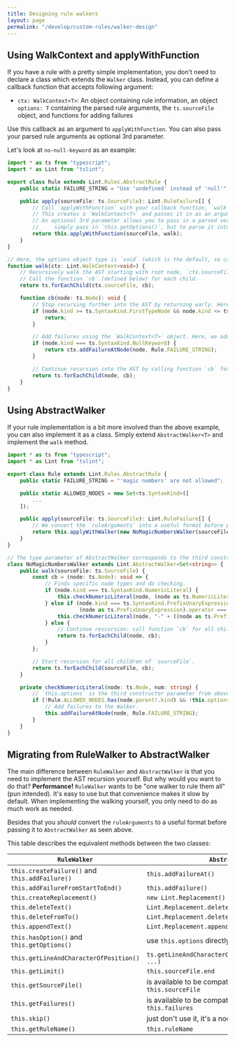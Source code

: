 ```yaml
---
title: Designing rule walkers
layout: page
permalink: "/develop/custom-rules/walker-design"
---
```


## Using WalkContext and applyWithFunction

If you have a rule with a pretty simple implementation, you don't need to declare a class which extends the `Walker` class. Instead, you can define a callback function that accepts following argument:

- `ctx: WalkContext<T>`: An object containing rule information, an object `options: T` containing the parsed rule arguments, the `ts.sourceFile` object, and functions for adding failures

Use this callback as an argument to `applyWithFunction`. You can also pass your parsed rule arguments as optional 3rd parameter.

Let's look at `no-null-keyword` as an example:

```ts
import * as ts from "typescript";
import * as Lint from "tslint";

export class Rule extends Lint.Rules.AbstractRule {
    public static FAILURE_STRING = "Use 'undefined' instead of 'null'";

    public apply(sourceFile: ts.SourceFile): Lint.RuleFailure[] {
        // Call `applyWithFunction` with your callback function, `walk`.
        // This creates a `WalkContext<T>` and passes it in as an argument.
        // An optional 3rd parameter allows you to pass in a parsed version of `this.ruleArguments`. If used, it is not recommended to
        //     simply pass in `this.getOptions()`, but to parse it into a more useful object instead.
        return this.applyWithFunction(sourceFile, walk);
    }
}

// Here, the options object type is `void` (which is the default, so can be omitted) because we don't pass any options in this example.
function walk(ctx: Lint.WalkContext<void>) {
    // Recursively walk the AST starting with root node, `ctx.sourceFile`.
    // Call the function `cb` (defined below) for each child.
    return ts.forEachChild(ctx.sourceFile, cb);

    function cb(node: ts.Node): void {
        // Stop recursing further into the AST by returning early. Here, we ignore type nodes.
        if (node.kind >= ts.SyntaxKind.FirstTypeNode && node.kind <= ts.SyntaxKind.LastTypeNode) {
            return;
        }

        // Add failures using the `WalkContext<T>` object. Here, we add a failure if we find the null keyword.
        if (node.kind === ts.SyntaxKind.NullKeyword) {
            return ctx.addFailureAtNode(node, Rule.FAILURE_STRING);
        }

        // Continue recursion into the AST by calling function `cb` for every child of the current node.
        return ts.forEachChild(node, cb);
    }
}
```

## Using AbstractWalker

If your rule implementation is a bit more involved than the above example, you can also implement it as a class.
Simply extend `AbstractWalker<T>` and implement the `walk` method.

```ts
import * as ts from "typescript";
import * as Lint from "tslint";

export class Rule extends Lint.Rules.AbstractRule {
    public static FAILURE_STRING = "'magic numbers' are not allowed";

    public static ALLOWED_NODES = new Set<ts.SyntaxKind>([
        ...
    ]);

    public apply(sourceFile: ts.SourceFile): Lint.RuleFailure[] {
        // We convert the `ruleArguments` into a useful format before passing it to the constructor of AbstractWalker.
        return this.applyWithWalker(new NoMagicNumbersWalker(sourceFile, this.ruleName, new Set(this.ruleArguments.map(String))));
    }
}

// The type parameter of AbstractWalker corresponds to the third constructor parameter.
class NoMagicNumbersWalker extends Lint.AbstractWalker<Set<string>> {
    public walk(sourceFile: ts.SourceFile) {
        const cb = (node: ts.Node): void => {
            // Finds specific node types and do checking.
            if (node.kind === ts.SyntaxKind.NumericLiteral) {
                this.checkNumericLiteral(node, (node as ts.NumericLiteral).text);
            } else if (node.kind === ts.SyntaxKind.PrefixUnaryExpression &&
                       (node as ts.PrefixUnaryExpression).operator === ts.SyntaxKind.MinusToken) {
                this.checkNumericLiteral(node, "-" + ((node as ts.PrefixUnaryExpression).operand as ts.NumericLiteral).text);
            } else {
                // Continue rescursion: call function `cb` for all children of the current node.
                return ts.forEachChild(node, cb);
            }
        };

        // Start recursion for all children of `sourceFile`.
        return ts.forEachChild(sourceFile, cb);
    }

    private checkNumericLiteral(node: ts.Node, num: string) {
        // `this.options` is the third constructor parameter from above (the Set we created in `Rule.apply`)
        if (!Rule.ALLOWED_NODES.has(node.parent!.kind) && !this.options.has(num)) {
            // Add failures to the Walker.
            this.addFailureAtNode(node, Rule.FAILURE_STRING);
        }
    }
}
```

## Migrating from RuleWalker to AbstractWalker

The main difference between `RuleWalker` and `AbstractWalker` is that you need to implement the AST recursion yourself. But why would you want to do that?
__Performance!__ `RuleWalker` wants to be "one walker to rule them all" (pun intended). It's easy to use but that convenience
makes it slow by default. When implementing the walking yourself, you only need to do as much work as needed.

Besides that you *should* convert the `ruleArguments` to a useful format before passing it to `AbstractWalker` as seen above.

This table describes the equivalent methods between the two classes:

`RuleWalker` | `AbstractWalker`
------------ | --------------
`this.createFailure()` and `this.addFailure()` | `this.addFailureAt()`
`this.addFailureFromStartToEnd()` | `this.addFailure()`
`this.createReplacement()` | `new Lint.Replacement()`
`this.deleteText()` | `Lint.Replacement.deleteText()`
`this.deleteFromTo()` | `Lint.Replacement.deleteFromTo()`
`this.appendText()` | `Lint.Replacement.appendText()`
`this.hasOption()` and `this.getOptions()` | use `this.options` directly
`this.getLineAndCharacterOfPosition()` | `ts.getLineAndCharacterOfPosition(this.sourceFile, ...)`
`this.getLimit()` | `this.sourceFile.end`
`this.getSourceFile()` | is available to be compatible, but prefer `this.sourceFile`
`this.getFailures()` | is available to be compatible, but prefer `this.failures`
`this.skip()` | just don't use it, it's a noop
`this.getRuleName()` | `this.ruleName`
